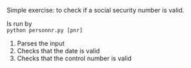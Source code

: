 
Simple exercise: to check if a social security number is valid.

Is run by  
`python personnr.py [pnr]`

1. Parses the input
2. Checks that the date is valid
3. Checks that the control number is valid
